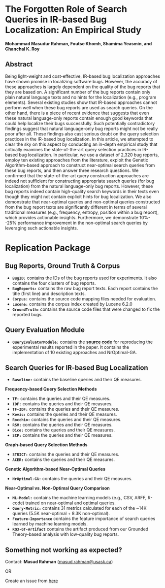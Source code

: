 # The Forgotten Role of Search Queries in IR-based Bug Localization: An Empirical Study

**Mohammad Masudur Rahman, Foutse Khomh, Shamima Yeasmin, and Chanchal K. Roy**


## Abstract

Being light-weight and cost-effective, IR-based bug localization approaches have shown promise in localizing software bugs. However, the accuracy of these approaches is largely dependent on the quality of the bug reports that they are based on. A significant number of the bug reports contain only plain natural language texts and no hints for the localization (e.g., program elements). Several existing studies show that IR-based approaches cannot perform well when these bug reports are used as search queries. On the other hand, there is a piece of recent evidence that suggests that even these natural language-only reports contain enough good keywords that could help localize their bugs successfully. Such potentially contradictory findings suggest that natural language-only bug reports might not be really poor after all. These findings also cast serious doubt on the query selection practices in the IR-based bug localization. In this article, we attempted to clear the sky on this aspect by conducting an in-depth empirical study that critically examines the state-of-the-art query selection practices in IR-based bug localization. In particular, we use a dataset of 2,320 bug reports, employ ten existing approaches from the literature, exploit the Genetic Algorithm-based approach to construct near-optimal search queries from these bug reports, and then answer three research questions. We confirmed that the state-of-the-art query construction approaches are indeed not sufficient for constructing appropriate search queries (for bug localization) from the natural language-only bug reports. However, these bug reports indeed contain high-quality search keywords in their texts even though they might not contain explicit hints for bug localization. We also demonstrate that near-optimal queries and non-optimal queries constructed from the bug report texts are significantly different in terms of several traditional measures (e.g., frequency, entropy, position within a bug report), which provides actionable insights. Furthermore, we demonstrate 10%--25% performance improvement in the non-optimal search queries by leveraging such actionable insights.


# Replication Package

Bug Reports, Ground Truth & Corpus
--------------------------------------
- **```BugID:```** contains the IDs of the bug reports used for experiments. It also contains the four clusters of bug reports.
- **```BugReports:```** contains the raw bug report texts. Each report contains the title (first line) and description texts.
- **```Corpus:```** contains the source code mapping files needed for evaluation.
- **```Lucene:```** contains the corpus index created by Lucene 6.2.0
- **```GroundTruth:```** contains the source code files that were changed to fix the reported bugs.

Query Evaluation Module
-----------------------------
- **```QueryEvaluatorModule:```** contains the [**source code**](https://github.com/masud-technope/EMSE-2019-Replication-Package/tree/master/QueryEvaluatorModule) for reproducing the experimental results reported in the paper. It contains the implementation of 10 existing approaches and NrOptimal-GA.

Search Queries for IR-based Bug Localization
---------------------------------------------
- **```Baseline:```** contains the baseline queries and their QE measures.

**Frequency-based Query Selection Methods**
- **```TF:```** contains the queries and their QE measures.
- **```IDF:```** contains the queries and their QE measures.
- **```TF-IDF:```** contains the queries and their QE measures.
- **```Kevic:```** contains the queries and their QE measures.
- **```Rocchio:```** contains the queries and their QE measures.
- **```RSV:```** contains the queries and their QE measures.
- **```Dice:```** contains the queries and their QE measures.
- **```SCP:```** contains the queries and their QE measures.

**Graph-based Query Selection Methods**
- **```STRICT:```** contains the queries and their QE measures.
- **```ACER:```** contains the queries and their QE measures.

**Genetic Algorithm-based Near-Optimal Queries**
- **```NrOptimal-GA:```** contains the queries and their QE measures.

**Near-Optimal vs. Non-Optimal Query Comparison**
- **```ML-Model:```** contains the machine learning models (e.g., CSV, ARFF, R-code) trained on near-optimal and optimal queries.
- **```Query-Metric:```** contains 31 metrics calculated for each of the ~14K queries (5.5K near-optimal + 8.3K non-optimal).
- **```Feature-Importance```** contains the feature importance of search queries learned by machine learning models.
- **```RQ3-GT-Artifact```** contains the artifact produced from our Grounded Theory-based analysis with low-quality bug reports. 


Something not working as expected?
------------------------------------------------------------------------
Contact: **Masud Rahman** (masud.rahman@usask.ca)

OR

Create an issue from [here](https://github.com/masud-technope/EMSE-2019-Replication-Package/issues/new)




